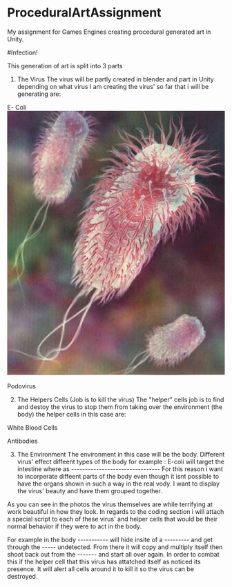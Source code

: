 # ProceduralArtAssignment
My assignment for Games Engines creating procedural generated art in Unity.

#Infection!

This generation of art is split into 3 parts

1) The Virus
The virus will be partly created in blender and part in Unity depending on what virus I am creating
the virus' so far that i will be generating are:
  
  E- Coli
  ![](\Images\ecoli.jpg)

  
  
  Podovirus

2) The Helpers Cells (Job is to kill the virus)
The "helper" cells job is to find and destoy the virus to stop them from taking over the environment (the body)
the helper cells in this case are:

  White Blood Cells
  
  Antibodies

3) The Environment
The environment in this case will be the body. Different virus' effect diffeent types of the body for example : E-coli will target the intestine where as --------------------------------
For this reason i want to incorperate diffeent parts of the body even though it isnt possible to have the organs shown in such a way in the real vody. I want to display the virus' beauty and have them grouped together.


As you can see in the photos the virus themselves are while terrifying at work beautiful in how they look. In regards to the coding section i will attach a special script to each of these virus' and helper cells that would be their normal behavior if they were to act in the body.

For example in the body ----------- will hide insite of a --------- and get through the ----- undetected. From there it will copy and multiply itself then shoot back out from the ------- and start all over again. In order to combat this if the helper cell that this virus has attatched itself as noticed its presence. It will alert all cells around it to kill it so the virus can be destroyed.
